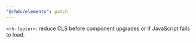```yaml
---
"@rhds/elements": patch
---
```


`<rh-footer>`: reduce CLS before component upgrades or if JavaScript fails to load.
